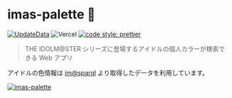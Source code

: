 # imas-palette 🎨

[![UpdateData](https://github.com/arrow2nd/imas-palette/actions/workflows/update-data.yaml/badge.svg)](https://github.com/arrow2nd/imas-palette/actions/workflows/update-data.yaml)
![Vercel](https://therealsujitk-vercel-badge.vercel.app/?app=imas-palette)
[![code style: prettier](https://img.shields.io/badge/code_style-prettier-ff69b4.svg?style=flat)](https://github.com/prettier/prettier)

> THE IDOLM@STER シリーズに登場するアイドルの個人カラーが検索できる Web アプリ

アイドルの色情報は [im@sparql](https://sparql.crssnky.xyz/imas/) より取得したデータを利用しています。

[![imas-palette](https://user-images.githubusercontent.com/44780846/133921477-54eb4e39-f04f-484a-b96b-d215624fd52e.gif)](https://imas-palette.vercel.app/)

